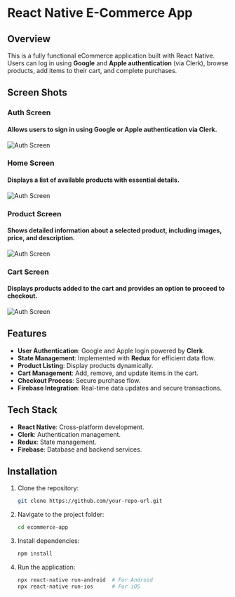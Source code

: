 # React Native E-Commerce App

## Overview
This is a fully functional eCommerce application built with React Native. Users can log in using **Google** and **Apple authentication** (via Clerk), browse products, add items to their cart, and complete purchases.

## Screen Shots

### Auth Screen
#### Allows users to sign in using Google or Apple authentication via Clerk.

![Auth Screen](images/AuthScreen.jpg)

### Home Screen
#### Displays a list of available products with essential details.

![Auth Screen](images/HomeScreen.jpg)

### Product Screen
#### Shows detailed information about a selected product, including images, price, and description.

![Auth Screen](images/ProductScreen.jpg)

### Cart Screen
#### Displays products added to the cart and provides an option to proceed to checkout.

![Auth Screen](images/CartScreen.jpg)

## Features
- **User Authentication**: Google and Apple login powered by **Clerk**.
- **State Management**: Implemented with **Redux** for efficient data flow.
- **Product Listing**: Display products dynamically.
- **Cart Management**: Add, remove, and update items in the cart.
- **Checkout Process**: Secure purchase flow.
- **Firebase Integration**: Real-time data updates and secure transactions.

## Tech Stack
- **React Native**: Cross-platform development.
- **Clerk**: Authentication management.
- **Redux**: State management.
- **Firebase**: Database and backend services.

## Installation
1. Clone the repository:
   ```sh
   git clone https://github.com/your-repo-url.git
   ```
2. Navigate to the project folder:
   ```sh
   cd ecommerce-app
   ```
3. Install dependencies:
   ```sh
   npm install
   ```
4. Run the application:
   ```sh
   npx react-native run-android  # For Android
   npx react-native run-ios      # For iOS
   ```


